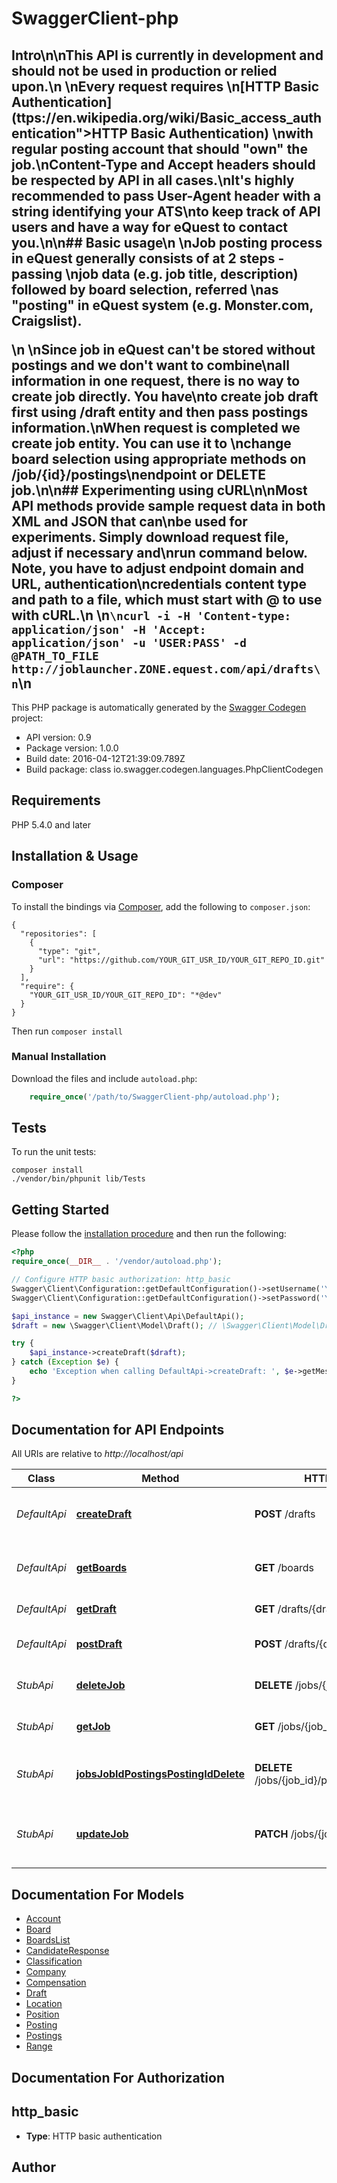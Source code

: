 # SwaggerClient-php
## Intro\n\n**This API is currently in development and should not be used in production or relied upon.**\n \nEvery request requires \n[HTTP Basic Authentication](ttps://en.wikipedia.org/wiki/Basic_access_authentication\">HTTP Basic Authentication)  \nwith regular posting account that should \"own\" the job.\nContent-Type and Accept headers should be respected by API in all cases.\nIt's highly recommended to pass User-Agent header with a string identifying your ATS\nto keep track of API users and have a way for eQuest to contact you.\n\n## Basic usage\n \nJob posting process in eQuest generally consists of at 2 steps - passing \njob data (e.g. job title, description) followed by board selection, referred \nas \"posting\" in eQuest system (e.g. Monster.com, Craigslist).</p>\n \nSince job in eQuest can't be stored without postings and we don't want to combine\nall information in one request, there is no way to create job directly. You have\nto create job draft first using /draft entity and then pass postings information.\nWhen request is completed we create job entity. You can use it to \nchange board selection using appropriate methods on /job/{id}/postings\nendpoint or DELETE job.\n\n## Experimenting using cURL\n\nMost API methods provide sample request data in both XML and JSON that can\nbe used for experiments. Simply download request file, adjust if necessary and\nrun command below. Note, you have to adjust endpoint domain and URL, authentication\ncredentials content type and path to a file, which must start with @ to use with cURL.\n \n```\ncurl -i -H 'Content-type: application/json' -H 'Accept: application/json' -u 'USER:PASS' -d @PATH_TO_FILE     http://joblauncher.ZONE.equest.com/api/drafts\n```\n

This PHP package is automatically generated by the [Swagger Codegen](https://github.com/swagger-api/swagger-codegen) project:

- API version: 0.9
- Package version: 1.0.0
- Build date: 2016-04-12T21:39:09.789Z
- Build package: class io.swagger.codegen.languages.PhpClientCodegen

## Requirements

PHP 5.4.0 and later

## Installation & Usage
### Composer

To install the bindings via [Composer](http://getcomposer.org/), add the following to `composer.json`:

```
{
  "repositories": [
    {
      "type": "git",
      "url": "https://github.com/YOUR_GIT_USR_ID/YOUR_GIT_REPO_ID.git"
    }
  ],
  "require": {
    "YOUR_GIT_USR_ID/YOUR_GIT_REPO_ID": "*@dev"
  }
}
```

Then run `composer install`

### Manual Installation

Download the files and include `autoload.php`:

```php
    require_once('/path/to/SwaggerClient-php/autoload.php');
```

## Tests 

To run the unit tests:

```
composer install
./vendor/bin/phpunit lib/Tests
```

## Getting Started

Please follow the [installation procedure](#installation--usage) and then run the following:

```php
<?php
require_once(__DIR__ . '/vendor/autoload.php');

// Configure HTTP basic authorization: http_basic
Swagger\Client\Configuration::getDefaultConfiguration()->setUsername('YOUR_USERNAME');
Swagger\Client\Configuration::getDefaultConfiguration()->setPassword('YOUR_PASSWORD');

$api_instance = new Swagger\Client\Api\DefaultApi();
$draft = new \Swagger\Client\Model\Draft(); // \Swagger\Client\Model\Draft | 

try {
    $api_instance->createDraft($draft);
} catch (Exception $e) {
    echo 'Exception when calling DefaultApi->createDraft: ', $e->getMessage(), "\n";
}

?>
```

## Documentation for API Endpoints

All URIs are relative to *http://localhost/api*

Class | Method | HTTP request | Description
------------ | ------------- | ------------- | -------------
*DefaultApi* | [**createDraft**](docs/DefaultApi.md#createdraft) | **POST** /drafts | Create a job draft for posting to boards
*DefaultApi* | [**getBoards**](docs/DefaultApi.md#getboards) | **GET** /boards | Returns boards available to post.
*DefaultApi* | [**getDraft**](docs/DefaultApi.md#getdraft) | **GET** /drafts/{draft_id} | Get Job Draft Dtaa
*DefaultApi* | [**postDraft**](docs/DefaultApi.md#postdraft) | **POST** /drafts/{draft_id}/postings | Post job draft to specified boards
*StubApi* | [**deleteJob**](docs/StubApi.md#deletejob) | **DELETE** /jobs/{job_id} | Delete/unpost job and close it
*StubApi* | [**getJob**](docs/StubApi.md#getjob) | **GET** /jobs/{job_id} | Retrieve job data and status
*StubApi* | [**jobsJobIdPostingsPostingIdDelete**](docs/StubApi.md#jobsjobidpostingspostingiddelete) | **DELETE** /jobs/{job_id}/postings/{posting_id} | Delete/unpost job from specific board
*StubApi* | [**updateJob**](docs/StubApi.md#updatejob) | **PATCH** /jobs/{job_id} | Change job data without changing board selection


## Documentation For Models

 - [Account](docs/Account.md)
 - [Board](docs/Board.md)
 - [BoardsList](docs/BoardsList.md)
 - [CandidateResponse](docs/CandidateResponse.md)
 - [Classification](docs/Classification.md)
 - [Company](docs/Company.md)
 - [Compensation](docs/Compensation.md)
 - [Draft](docs/Draft.md)
 - [Location](docs/Location.md)
 - [Position](docs/Position.md)
 - [Posting](docs/Posting.md)
 - [Postings](docs/Postings.md)
 - [Range](docs/Range.md)


## Documentation For Authorization


## http_basic

- **Type**: HTTP basic authentication


## Author




